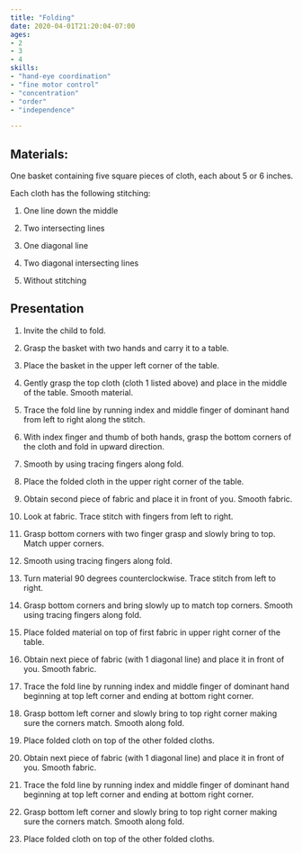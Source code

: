 ```yaml
---
title: "Folding"
date: 2020-04-01T21:20:04-07:00
ages:
- 2
- 3
- 4
skills:
- "hand-eye coordination"
- "fine motor control"
- "concentration"
- "order"
- "independence"

---
```


## Materials:

One basket containing five square pieces of cloth, each about 5 or 6 inches.

Each cloth has the following stitching: 

1. One line down the middle  

2. Two intersecting lines

3. One diagonal line

4. Two diagonal intersecting lines

5. Without stitching

## Presentation

1. Invite the child to fold.

2. Grasp the basket with two hands and carry it to a table.

3. Place the basket in the upper left corner of the table.

4. Gently grasp the top cloth (cloth 1 listed above) and place in the middle of the table.  Smooth material.

5. Trace the fold line by running index and middle finger of dominant hand from left to right along the stitch.

6. With index finger and thumb of both hands, grasp the bottom corners of the cloth and fold in upward direction.

7. Smooth by using tracing fingers along fold.

8. Place the folded cloth in the upper right corner of the table.

9. Obtain second piece of fabric and place it in front of you. Smooth fabric.

10. Look at fabric.  Trace stitch with fingers from left to right.

11. Grasp bottom corners with two finger grasp and slowly bring to top.  Match upper corners.  

12. Smooth using tracing fingers along fold.

13. Turn material 90 degrees counterclockwise.  Trace stitch from left to right.

14. Grasp bottom corners and bring slowly up to match top corners.  Smooth using tracing fingers along fold.

15. Place folded material on top of first fabric in upper right corner of the table.

16. Obtain next piece of fabric (with 1 diagonal line) and place it in front of you.  Smooth fabric.

17. Trace the fold line by running index and middle finger of dominant hand beginning at top left corner and ending at bottom right corner.

18. Grasp bottom left corner and slowly bring to top right corner making sure the corners match.  Smooth along fold.

19. Place folded cloth on top of the other folded cloths.

20. Obtain next piece of fabric (with 1 diagonal line) and place it in front of you. Smooth fabric.

21. Trace the fold line by running index and middle finger of dominant hand beginning at top left corner and ending at bottom right corner.

22. Grasp bottom left corner and slowly bring to top right corner making sure the corners match. Smooth along fold.

23. Place folded cloth on top of the other folded cloths.




